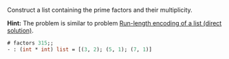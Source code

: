 
Construct a list containing the prime factors and their multiplicity.

**Hint:** The problem is similar to problem
[Run-length encoding of a list (direct solution)](#10).

```ocaml
# factors 315;;
- : (int * int) list = [(3, 2); (5, 1); (7, 1)]
```
